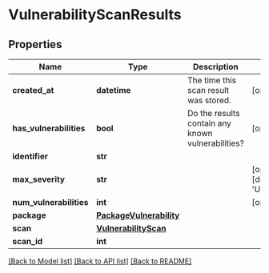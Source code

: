 # VulnerabilityScanResults

## Properties
Name | Type | Description | Notes
------------ | ------------- | ------------- | -------------
**created_at** | **datetime** | The time this scan result was stored. | [optional] 
**has_vulnerabilities** | **bool** | Do the results contain any known vulnerabilities? | [optional] 
**identifier** | **str** |  | 
**max_severity** | **str** |  | [optional] [default to 'Unknown']
**num_vulnerabilities** | **int** |  | [optional] 
**package** | [**PackageVulnerability**](PackageVulnerability.md) |  | 
**scan** | [**VulnerabilityScan**](VulnerabilityScan.md) |  | 
**scan_id** | **int** |  | 

[[Back to Model list]](../README.md#documentation-for-models) [[Back to API list]](../README.md#documentation-for-api-endpoints) [[Back to README]](../README.md)


